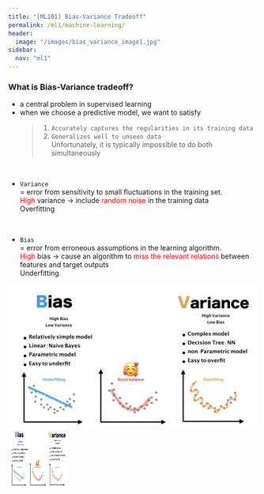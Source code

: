 ```yaml
---
title: "[ML101] Bias-Variance Tradeoff"
permalink: /ml1/machine-learning/
header:
  image: "/images⁩/bias_variance_image1.jpg"
sidebar:
  nav: "ml1"
---
```

### What is Bias-Variance tradeoff?

- a central problem in supervised learning
- when we choose a predictive model, we want to satisfy
    > 1. `Accurately captures the regularities in its training data`
    > 2. `Generalizes well to unseen data` <br>
    Unfortunately, it is typically impossible to do both simultaneously
<br>

- `Variance` <br>
= error from sensitivity to small fluctuations in the training set. <br>
<span style="color:red">High</span> variance -> include <span style="color:red">random noise</span> in the training data <br>
Overfitting
<br>

- `Bias` <br>
= error from erroneous assumptions in the learning algorithm. <br>
<span style="color:red">High</span> bias -> cause an algorithm to <span style="color:red">miss the relevant relations</span> between features and target outputs <br>
Underfitting


![](bias_variance_image1.jpg)
<img src="bias_variance_image1.jpg"  width="120" height="120">